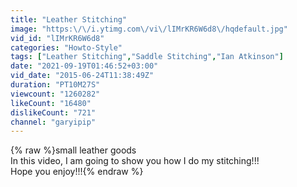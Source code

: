 ```yaml
---
title: "Leather Stitching"
image: "https:\/\/i.ytimg.com\/vi\/lIMrKR6W6d8\/hqdefault.jpg"
vid_id: "lIMrKR6W6d8"
categories: "Howto-Style"
tags: ["Leather Stitching","Saddle Stitching","Ian Atkinson"]
date: "2021-09-19T01:46:52+03:00"
vid_date: "2015-06-24T11:38:49Z"
duration: "PT10M27S"
viewcount: "1260282"
likeCount: "16480"
dislikeCount: "721"
channel: "garyipip"
---
```

{% raw %}small leather goods<br />In this video, I am going to show you how I do my stitching!!!<br />Hope you enjoy!!!{% endraw %}
